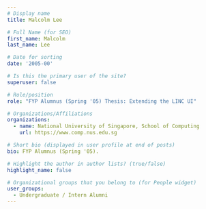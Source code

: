 ```yaml
---
# Display name
title: Malcolm Lee

# Full Name (for SEO) 
first_name: Malcolm
last_name: Lee

# Date for sorting
date: '2005-00'

# Is this the primary user of the site?
superuser: false

# Role/position
role: "FYP Alumnus (Spring '05) Thesis: Extending the LINC UI"

# Organizations/Affiliations
organizations:
  - name: National University of Singapore, School of Computing
    url: https://www.comp.nus.edu.sg

# Short bio (displayed in user profile at end of posts)
bio: FYP Alumnus (Spring '05). 

# Highlight the author in author lists? (true/false)
highlight_name: false

# Organizational groups that you belong to (for People widget)
user_groups:
  - Undergraduate / Intern Alumni
---
```

